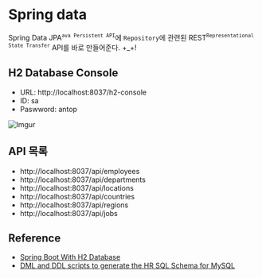 # Spring data 

Spring Data JPA<sup>`ava Persistent API`</sup>에 `Repository`에 관련된 REST<sup>`Representational State Transfer`</sup> API를 바로 만들어준다. +_+!

## H2 Database Console

* URL: http://localhost:8037/h2-console
* ID: sa
* Paswword: antop

![Imgur](https://i.imgur.com/aMt1pTQ.png)

## API 목록

* http://localhost:8037/api/employees
* http://localhost:8037/api/departments
* http://localhost:8037/api/locations
* http://localhost:8037/api/countries
* http://localhost:8037/api/regions
* http://localhost:8037/api/jobs

## Reference

* [Spring Boot With H2 Database](https://www.baeldung.com/spring-boot-h2-database)
* [DML and DDL scripts to generate the HR SQL Schema for MySQL](https://github.com/nomemory/hr-schema-mysql)
